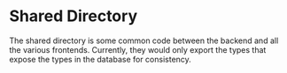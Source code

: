 # Shared Directory

The shared directory is some common code between the backend and all the various frontends. Currently, they would only export the types that expose the types in the database for consistency.
